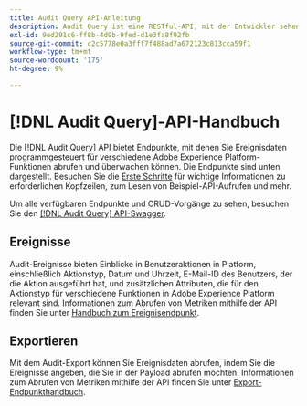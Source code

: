 ```yaml
---
title: Audit Query API-Anleitung
description: Audit Query ist eine RESTful-API, mit der Entwickler sehen können, wer welche Aktionen in Adobe Experience Platform durchgeführt hat.
exl-id: 9ed291c6-ff8b-4d9b-9fed-d1e3fa8f92fb
source-git-commit: c2c5778e0a3fff7f488ad7a672123c813cca59f1
workflow-type: tm+mt
source-wordcount: '175'
ht-degree: 9%

---
```


# [!DNL Audit Query]-API-Handbuch

Die [!DNL Audit Query] API bietet Endpunkte, mit denen Sie Ereignisdaten programmgesteuert für verschiedene Adobe Experience Platform-Funktionen abrufen und überwachen können. Die Endpunkte sind unten dargestellt. Besuchen Sie die [Erste Schritte](./getting-started.md) für wichtige Informationen zu erforderlichen Kopfzeilen, zum Lesen von Beispiel-API-Aufrufen und mehr.

Um alle verfügbaren Endpunkte und CRUD-Vorgänge zu sehen, besuchen Sie den [[!DNL Audit Query] API-Swagger](https://www.adobe.io/experience-platform-apis/references/audit-query/).

## Ereignisse

Audit-Ereignisse bieten Einblicke in Benutzeraktionen in Platform, einschließlich Aktionstyp, Datum und Uhrzeit, E-Mail-ID des Benutzers, der die Aktion ausgeführt hat, und zusätzlichen Attributen, die für den Aktionstyp für verschiedene Funktionen in Adobe Experience Platform relevant sind. Informationen zum Abrufen von Metriken mithilfe der API finden Sie unter [Handbuch zum Ereignisendpunkt](./events.md).

## Exportieren

Mit dem Audit-Export können Sie Ereignisdaten abrufen, indem Sie die Ereignisse angeben, die Sie in der Payload abrufen möchten. Informationen zum Abrufen von Metriken mithilfe der API finden Sie unter [Export-Endpunkthandbuch](./export.md).
